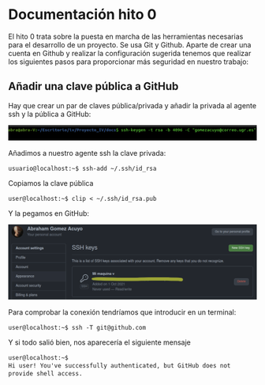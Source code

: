 # Documentación hito 0

El hito 0 trata sobre la puesta en marcha de las herramientas necesarias para el desarrollo de un proyecto. Se usa Git y Github. Aparte de crear una cuenta en Github y realizar la configuración sugerida tenemos que realizar los siguientes pasos para proporcionar más seguridad en nuestro trabajo:

## Añadir una clave pública a GitHub

Hay que crear un par de claves pública/privada y añadir la privada al agente ssh y la pública a GitHub:

![Clave SSH generada en terminal](docs/imgs/img-genera-ssh.png)


Añadimos a nuestro agente ssh la clave privada:

```console
usuario@localhost:~$ ssh-add ~/.ssh/id_rsa
```

Copiamos la clave pública

```console
user@localhost:~$ clip < ~/.ssh/id_rsa.pub
```

Y la pegamos en GitHub:

![Página de configuración claves SSH en GitHub ](docs/imgs/img-settings-ssh.png)

Para comprobar la conexión tendríamos que introducir en un terminal:

```console
user@localhost:~$ ssh -T git@github.com 
```
Y si todo salió bien, nos aparecería el siguiente mensaje

```console
user@localhost:~$
Hi user! You've successfully authenticated, but GitHub does not provide shell access.
```
